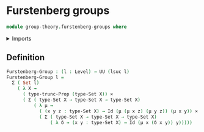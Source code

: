 # Furstenberg groups

```agda
module group-theory.furstenberg-groups where
```

<details><summary>Imports</summary>

```agda
open import foundation.cartesian-product-types
open import foundation.dependent-pair-types
open import foundation.identity-types
open import foundation.propositional-truncations
open import foundation.sets
open import foundation.universe-levels
```

</details>

## Definition

```agda
Furstenberg-Group : (l : Level) → UU (lsuc l)
Furstenberg-Group l =
  Σ ( Set l)
    ( λ X →
      ( type-trunc-Prop (type-Set X)) ×
      ( Σ ( type-Set X → type-Set X → type-Set X)
          ( λ μ →
            ( (x y z : type-Set X) → Id (μ (μ x z) (μ y z)) (μ x y)) ×
            ( Σ ( type-Set X → type-Set X → type-Set X)
                ( λ δ → (x y : type-Set X) → Id (μ x (δ x y)) y)))))
```
